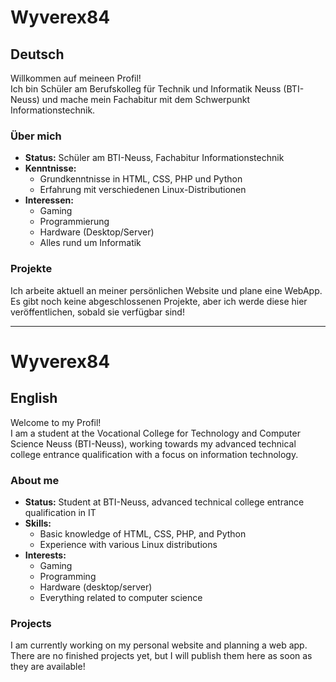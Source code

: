 # Wyverex84

## Deutsch

Willkommen auf meineen Profil!  
Ich bin Schüler am Berufskolleg für Technik und Informatik Neuss (BTI-Neuss) und mache mein Fachabitur mit dem Schwerpunkt Informationstechnik.

### Über mich

- **Status:** Schüler am BTI-Neuss, Fachabitur Informationstechnik
- **Kenntnisse:**  
  - Grundkenntnisse in HTML, CSS, PHP und Python  
  - Erfahrung mit verschiedenen Linux-Distributionen
- **Interessen:**  
  - Gaming  
  - Programmierung  
  - Hardware (Desktop/Server)  
  - Alles rund um Informatik

### Projekte

Ich arbeite aktuell an meiner persönlichen Website und plane eine WebApp. Es gibt noch keine abgeschlossenen Projekte, aber ich werde diese hier veröffentlichen, sobald sie verfügbar sind!

---

# Wyverex84

## English

Welcome to my Profil!  
I am a student at the Vocational College for Technology and Computer Science Neuss (BTI-Neuss), working towards my advanced technical college entrance qualification with a focus on information technology.

### About me

- **Status:** Student at BTI-Neuss, advanced technical college entrance qualification in IT
- **Skills:**  
  - Basic knowledge of HTML, CSS, PHP, and Python  
  - Experience with various Linux distributions
- **Interests:**  
  - Gaming  
  - Programming  
  - Hardware (desktop/server)  
  - Everything related to computer science

### Projects

I am currently working on my personal website and planning a web app. There are no finished projects yet, but I will publish them here as soon as they are available!
